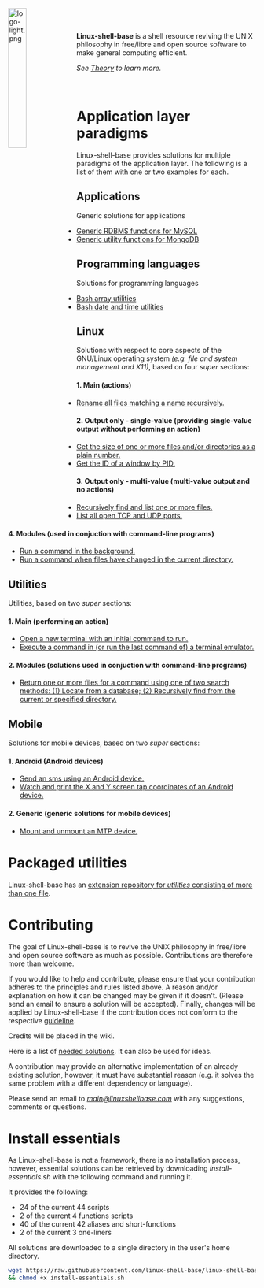 
<img src='/../images/logo-light.png' width='27%' align='left' alt='logo-light.png'>
<br><br>

**Linux-shell-base** is a shell resource reviving the UNIX philosophy in free/libre and open source software to make general computing efficient.

*See [Theory](https://github.com/linux-shell-base/linux-shell-base/wiki/Theory-and-background-philosophy#theory) to learn more.*
<br><br><br>

# Application layer paradigms

Linux-shell-base provides solutions for multiple paradigms of the application layer. The following is a list of them with one or two examples for each.

## Applications

Generic solutions for applications

* [Generic RDBMS functions for MySQL](functions/applications/databases/mysqlutil)
* [Generic utility functions for MongoDB](functions/applications/databases/mongodbutil)

## Programming languages

Solutions for programming languages

* [Bash array utilities](functions/programming_languages/bash/arrayutils.bash)
* [Bash date and time utilities](functions/programming_languages/bash/dateandtimeutils.bash)

## Linux

Solutions with respect to core aspects of the GNU/Linux operating system *(e.g. file and system management and X11)*, based on four *super* sections:

#### 1. Main (actions)

* [Rename all files matching a name recursively.](scripts/linux-without_output/file_management/renrec)

#### 2. Output only - single-value (providing single-value output without performing an action)

* [Get the size of one or more files and/or directories as a plain number.](https://github.com/linux-shell-base/linux-shell-base/blob/master/one-liners/one-liners-linux-output_only-single-value.bash)
* [Get the ID of a window by PID.](scripts/linux-output_only-single-value/x11/getwindidbypid)

#### 3. Output only - multi-value (multi-value output and no actions)

* [Recursively find and list one or more files.](aliases/aliases-linux-output_only-multi-value.bash)
* [List all open TCP and UDP ports.](aliases/aliases-linux-output_only-multi-value.bash)

#### 4. Modules (used in conjuction with command-line programs)

* [Run a command in the background.](scripts/linux-modules/shell_management/runinbg)
* [Run a command when files have changed in the current directory.](scripts/linux-modules/file_management/inotify)

## Utilities

Utilities, based on two *super* sections:

#### 1. Main (performing an action)

* [Open a new terminal with an initial command to run.](scripts/utilities-main/general_program_management/newterm)
* [Execute a command in (or run the last command of) a terminal emulator.](scripts/utilities-main/keybind/termcommand)

#### 2. Modules (solutions used in conjuction with command-line programs)

* [Return one or more files for a command using one of two search methods: (1) Locate from a database; (2) Recursively find from the current or specified directory.](scripts/utilities-modules/general_program_management/returnfileforcmd)

## Mobile

Solutions for mobile devices, based on two *super* sections:

#### 1. Android (Android devices)

* [Send an sms using an Android device.](scripts/mobile-android/utilities/sms)
* [Watch and print the X and Y screen tap coordinates of an Android device.](scripts/mobile-android/monitoring/getmobiletappos)

#### 2. Generic (generic solutions for mobile devices)

* [Mount and unmount an MTP device.](scripts/mobile-generic/management/mtp)

# Packaged utilities

Linux-shell-base has an [extension repository for *utilities* consisting of more than one file][packaged-utilities].

# Contributing

The goal of Linux-shell-base is to revive the UNIX philosophy in free/libre and open source software as much as possible. Contributions are therefore more than welcome.

If you would like to help and contribute, please ensure that your contribution adheres to the principles and rules listed above. A reason and/or explanation on how it can be changed may be given if it doesn't. (Please send an email to ensure a solution will be accepted). Finally, changes will be applied by Linux-shell-base if the contribution does not conform to the respective [guideline][wiki].

Credits will be placed in the wiki.

Here is a list of [needed solutions](https://github.com/linux-shell-base/linux-shell-base/wiki/Needed-solutions). It can also be used for ideas.

A contribution may provide an alternative implementation of an already existing solution, however, it must have substantial reason (e.g. it solves the same problem with a different dependency or language).

Please send an email to *main@linuxshellbase.com* with any suggestions, comments or questions.

# Install essentials

As Linux-shell-base is not a framework, there is no installation process, however, essential solutions can be retrieved by downloading *install-essentials.sh* with the following command and running it.

It provides the following:

* 24 of the current 44 scripts
* 2 of the current 4 functions scripts
* 40 of the current 42 aliases and short-functions
* 2 of the current 3 one-liners

All solutions are downloaded to a single directory in the user's home directory.

```bash
wget https://raw.githubusercontent.com/linux-shell-base/linux-shell-base/install/install-essentials.sh \
&& chmod +x install-essentials.sh
```



[packaged-utilities]: https://github.com/linux-shell-base/packaged-utilities
[wiki]: https://github.com/linux-shell-base/linux-shell-base/wiki
